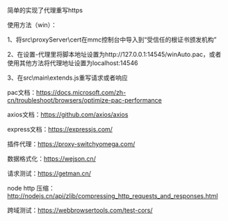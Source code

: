 简单的实现了代理重写https

使用方法（win）：

1、将src\proxyServer\cert在mmc控制台中导入到“受信任的根证书颁发机构”

2、在设置-代理里将脚本地址设置为http://127.0.0.1:14545/winAuto.pac，或者使用其他方法将代理地址设置为localhost:14546

3、在src\main\extends.js重写请求或者响应



pac文档：https://docs.microsoft.com/zh-cn/troubleshoot/browsers/optimize-pac-performance

axios文档：https://github.com/axios/axios

express文档：https://expressjs.com/

插件代理：https://proxy-switchyomega.com/

数据格式化：https://wejson.cn/

请求测试：https://getman.cn/

node http 压缩：http://nodejs.cn/api/zlib/compressing_http_requests_and_responses.html

跨域测试：https://webbrowsertools.com/test-cors/
